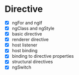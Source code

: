 # Directive

- [x] ngFor and ngIf
- [x] ngClass and ngStyle
- [x] basic directive
- [x] renderer directive
- [x] host listener
- [x] host binding
- [x] binding to directive properties
- [x] structural directives
- [x] ngSwitch
